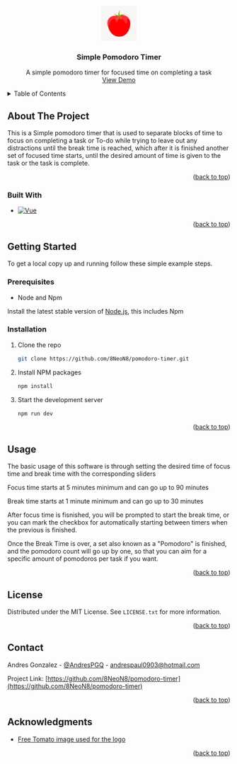 <a id="readme-top"></a>

<div align="center">
  <a href="https://github.com/8NeoN8/pomodoro-timer">
    <img src="src/assets/img/tomatoTimer.jpeg" alt="Logo" width="80" height="80">
  </a>

  <h3 align="center">Simple Pomodoro Timer</h3>

  <p align="center">
    A simple pomodoro timer for focused time on completing a task
    <br>
    <a href="https://8neon8.github.io/pomodoro-timer/">View Demo</a>
    <br>
    
  </p>
</div>

<details>
  <summary>Table of Contents</summary>
  <ol>
    <li>
      <a href="#about-the-project">About The Project</a>
      <ul>
        <li><a href="#built-with">Built With</a></li>
      </ul>
    </li>
    <li>
      <a href="#getting-started">Getting Started</a>
      <ul>
        <li><a href="#prerequisites">Prerequisites</a></li>
        <li><a href="#installation">Installation</a></li>
      </ul>
    </li>
    <li><a href="#usage">Usage</a></li>
    <li><a href="#license">License</a></li>
    <li><a href="#contact">Contact</a></li>
  </ol>
</details>

## About The Project


This is a Simple pomodoro timer that is used to separate blocks of time to focus on completing a task or To-do while trying to leave out any distractions until the break time is reached, which after it is finished another set of focused time starts, until the desired amount of time is given to the task or the task is complete.

<p align="right">(<a href="#readme-top">back to top</a>)</p>

### Built With

* [![Vue][Vue.js]][Vue-url]

<p align="right">(<a href="#readme-top">back to top</a>)</p>

## Getting Started

To get a local copy up and running follow these simple example steps.

### Prerequisites

* Node and Npm

Install the latest stable version of [Node.js](https://nodejs.org/en/download/package-manager), this includes Npm

### Installation

1. Clone the repo
   ```sh
   git clone https://github.com/8NeoN8/pomodoro-timer.git
   ```
2. Install NPM packages
   ```sh
   npm install
   ```
3. Start the development server
   ```sh
   npm run dev
   ```

<p align="right">(<a href="#readme-top">back to top</a>)</p>

## Usage

The basic usage of this software is through setting the desired time of focus time and break time with the corresponding sliders

Focus time starts at 5 minutes minimum and can go up to 90 minutes

Break time starts at 1 minute minimum and can go up to 30 minutes

After focus time is fisnished, you will be prompted to start the break time, or you can mark the checkbox for automatically starting between timers when the previous is finished.

Once the Break Time is over, a set also known as a "Pomodoro" is finished, and the pomodoro count will go up by one, so that you can aim for a specific amount of pomodoros per task if you want.

<p align="right">(<a href="#readme-top">back to top</a>)</p>

## License

Distributed under the MIT License. See `LICENSE.txt` for more information.

<p align="right">(<a href="#readme-top">back to top</a>)</p>

## Contact

Andres Gonzalez - [@AndresPGQ](https://twitter.com/twitter_handle) - andrespaul0903@hotmail.com

Project Link: [https://github.com/8NeoN8/pomodoro-timer](https://github.com/8NeoN8/pomodoro-timer)

<p align="right">(<a href="#readme-top">back to top</a>)</p>

## Acknowledgments

* [Free Tomato image used for the logo](https://www.rawpixel.com/image/6771007/tomato-clip-art-free-public-domain-cc0-image)

<p align="right">(<a href="#readme-top">back to top</a>)</p>

[Vue.js]: https://img.shields.io/badge/Vue.js-35495E?style=for-the-badge&logo=vuedotjs&logoColor=4FC08D
[Vue-url]: https://vuejs.org/
